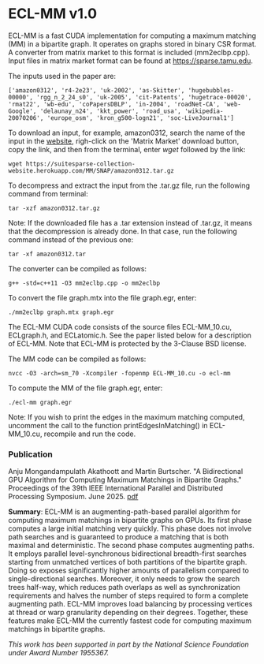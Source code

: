 # ECL-MM v1.0

ECL-MM is a fast CUDA implementation for computing a maximum matching (MM) in a bipartite graph. It operates on graphs stored in binary CSR format. A converter from matrix market to this format is included (mm2eclbp.cpp). Input files in matrix market format can be found at https://sparse.tamu.edu.

The inputs used in the paper are:

    ['amazon0312', 'r4-2e23', 'uk-2002', 'as-Skitter', 'hugebubbles-00000', 'rgg_n_2_24_s0', 'uk-2005', 'cit-Patents', 'hugetrace-00020', 'rmat22', 'wb-edu', 'coPapersDBLP', 'in-2004', 'roadNet-CA', 'web-Google', 'delaunay_n24', 'kkt_power', 'road_usa', 'wikipedia-20070206', 'europe_osm', 'kron_g500-logn21', 'soc-LiveJournal1']

To download an input, for example, amazon0312, search the name of the input in the [website](https://sparse.tamu.edu), righ-click on the 'Matrix Market' download button, copy the link, and then from the terminal, enter *wget* followed by the link:
    
    wget https://suitesparse-collection-website.herokuapp.com/MM/SNAP/amazon0312.tar.gz

To decompress and extract the input from the .tar.gz file, run the following command from terminal:

    tar -xzf amazon0312.tar.gz

Note: If the downloaded file has a .tar extension instead of .tar.gz, it means that the decompression is already done. In that case, run the following command instead of the previous one:

    tar -xf amazon0312.tar

The converter can be compiled as follows:

    g++ -std=c++11 -O3 mm2eclbp.cpp -o mm2eclbp

To convert the file graph.mtx into the file graph.egr, enter:

    ./mm2eclbp graph.mtx graph.egr


The ECL-MM CUDA code consists of the source files ECL-MM_10.cu, ECLgraph.h, and ECLatomic.h. See the paper listed below for a description of ECL-MM. Note that ECL-MM is protected by the 3-Clause BSD license.

The MM code can be compiled as follows:

    nvcc -O3 -arch=sm_70 -Xcompiler -fopenmp ECL-MM_10.cu -o ecl-mm

To compute the MM of the file graph.egr, enter:

    ./ecl-mm graph.egr

Note: If you wish to print the edges in the maximum matching computed, uncomment the call to the function printEdgesInMatching() in ECL-MM_10.cu, recompile and run the code.

### Publication

Anju Mongandampulath Akathoott and Martin Burtscher. "A Bidirectional GPU Algorithm for Computing Maximum Matchings in Bipartite Graphs." Proceedings of the 39th IEEE International Parallel and Distributed Processing Symposium. June 2025. [pdf](https://userweb.cs.txstate.edu/~burtscher/papers/ipdps25b.pdf)


**Summary**: ECL-MM is an augmenting-path-based parallel algorithm for computing maximum matchings in bipartite graphs on GPUs. Its first phase computes a large initial matching very quickly. This phase does not involve path searches and is guaranteed to produce a matching that is both maximal and deterministic. The second phase computes augmenting paths. It employs parallel level-synchronous bidirectional breadth-first searches starting from unmatched vertices of both partitions of the bipartite graph. Doing so exposes significantly higher amounts of parallelism compared to single-directional searches. Moreover, it only needs to grow the search trees half-way, which reduces path overlaps as well as synchronization requirements and halves the number of steps required to form a complete augmenting path. ECL-MM improves load balancing by processing vertices at thread or warp granularity depending on their degrees. Together, these features make ECL-MM the currently fastest code for computing maximum matchings in bipartite graphs.


*This work has been supported in part by the National Science Foundation under Award Number 1955367.*
